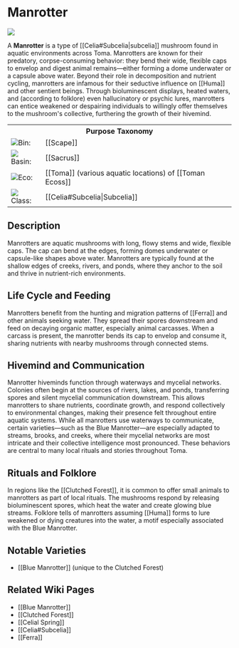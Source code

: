 <!-- wiki-header-section:start -->
# Manrotter

<img src="wiki_images/Manrotter.png"><i></i></img>

A **Manrotter** is a type of [[Celia#Subcelia|subcelia]] mushroom found in aquatic environments across Toma. Manrotters are known for their predatory, corpse-consuming behavior: they bend their wide, flexible caps to envelop and digest animal remains—either forming a dome underwater or a capsule above water. Beyond their role in decomposition and nutrient cycling, manrotters are infamous for their seductive influence on [[Huma]] and other sentient beings. Through bioluminescent displays, heated waters, and (according to folklore) even hallucinatory or psychic lures, manrotters can entice weakened or despairing individuals to willingly offer themselves to the mushroom's collective, furthering the growth of their hivemind.

<!-- wiki-header-section:end -->

<!-- taxonomy-table-section:start -->
<div class="taxonomy-table">
  <table>
    <tr>
      <th colspan="3">Purpose Taxonomy</th>
    </tr>
    <tr>
      <td class="taxon-label"><img src="../svg/bin.svg" class="taxon-icon">Bin:</td>
      <td class="taxon-content" colspan="2">[[Scape]]</td>
    </tr>
    <tr>
      <td class="taxon-label"><img src="../svg/basin.svg" class="taxon-icon">Basin:</td>
      <td class="taxon-content" colspan="2">[[Sacrus]]</td>
    </tr>
    <tr>
      <td class="taxon-label"><img src="../svg/eco.svg" class="taxon-icon">Eco:</td>
      <td class="taxon-content" colspan="2">[[Toma]] (various aquatic locations) of [[Toman Ecoss]]</td>
    </tr>
    <tr>
      <td class="taxon-label"><img src="../svg/class.svg" class="taxon-icon">Class:</td>
      <td class="taxon-content" colspan="2">[[Celia#Subcelia|Subcelia]]</td>
    </tr>
  </table>
</div>
<!-- taxonomy-table-section:end -->

## Description

Manrotters are aquatic mushrooms with long, flowy stems and wide, flexible caps. The cap can bend at the edges, forming domes underwater or capsule-like shapes above water. Manrotters are typically found at the shallow edges of creeks, rivers, and ponds, where they anchor to the soil and thrive in nutrient-rich environments.

## Life Cycle and Feeding

Manrotters benefit from the hunting and migration patterns of [[Ferra]] and other animals seeking water. They spread their spores downstream and feed on decaying organic matter, especially animal carcasses. When a carcass is present, the manrotter bends its cap to envelop and consume it, sharing nutrients with nearby mushrooms through connected stems.

## Hivemind and Communication

Manrotter hiveminds function through waterways and mycelial networks. Colonies often begin at the sources of rivers, lakes, and ponds, transferring spores and silent mycelial communication downstream. This allows manrotters to share nutrients, coordinate growth, and respond collectively to environmental changes, making their presence felt throughout entire aquatic systems. While all manrotters use waterways to communicate, certain varieties—such as the Blue Manrotter—are especially adapted to streams, brooks, and creeks, where their mycelial networks are most intricate and their collective intelligence most pronounced. These behaviors are central to many local rituals and stories throughout Toma.

## Rituals and Folklore

In regions like the [[Clutched Forest]], it is common to offer small animals to manrotters as part of local rituals. The mushrooms respond by releasing bioluminescent spores, which heat the water and create glowing blue streams. Folklore tells of manrotters assuming [[Huma]] forms to lure weakened or dying creatures into the water, a motif especially associated with the Blue Manrotter.

## Notable Varieties

- [[Blue Manrotter]] (unique to the Clutched Forest)

## Related Wiki Pages

- [[Blue Manrotter]]
- [[Clutched Forest]]
- [[Celial Spring]]
- [[Celia#Subcelia]]
- [[Ferra]]
